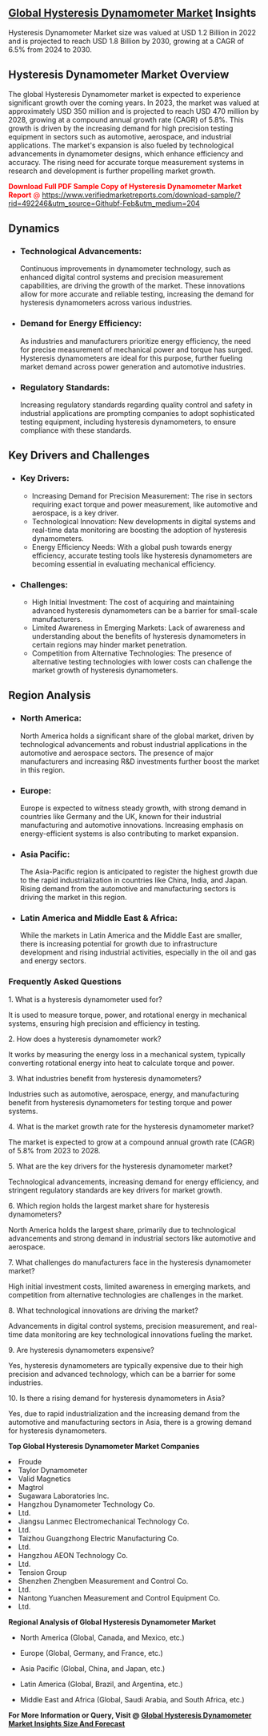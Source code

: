 <h2><a href="https://www.verifiedmarketreports.com/download-sample/?rid=492246&amp;utm_source=Githubf&amp;utm_medium=204" target="_blank">Global Hysteresis Dynamometer Market</a> Insights</h2><p>Hysteresis Dynamometer Market size was valued at USD 1.2 Billion in 2022 and is projected to reach USD 1.8 Billion by 2030, growing at a CAGR of 6.5% from 2024 to 2030.</p><p> <h2>Hysteresis Dynamometer Market Overview</h2> <p>The global Hysteresis Dynamometer market is expected to experience significant growth over the coming years. In 2023, the market was valued at approximately USD 350 million and is projected to reach USD 470 million by 2028, growing at a compound annual growth rate (CAGR) of 5.8%. This growth is driven by the increasing demand for high precision testing equipment in sectors such as automotive, aerospace, and industrial applications. The market's expansion is also fueled by technological advancements in dynamometer designs, which enhance efficiency and accuracy. The rising need for accurate torque measurement systems in research and development is further propelling market growth.</p> <p><p><span class=""><span style="color: #ff0000;"><strong>Download Full PDF Sample Copy of Hysteresis Dynamometer Market Report</strong> @ </span><a href="https://www.verifiedmarketreports.com/download-sample/?rid=492246&amp;utm_source=Githubf-Feb&amp;utm_medium=204" target="_blank">https://www.verifiedmarketreports.com/download-sample/?rid=492246&amp;utm_source=Githubf-Feb&amp;utm_medium=204</a></span></p></p> <h2>Dynamics</h2> <ul> <li><h3>Technological Advancements:</h3> Continuous improvements in dynamometer technology, such as enhanced digital control systems and precision measurement capabilities, are driving the growth of the market. These innovations allow for more accurate and reliable testing, increasing the demand for hysteresis dynamometers across various industries.</li> <li><h3>Demand for Energy Efficiency:</h3> As industries and manufacturers prioritize energy efficiency, the need for precise measurement of mechanical power and torque has surged. Hysteresis dynamometers are ideal for this purpose, further fueling market demand across power generation and automotive industries.</li> <li><h3>Regulatory Standards:</h3> Increasing regulatory standards regarding quality control and safety in industrial applications are prompting companies to adopt sophisticated testing equipment, including hysteresis dynamometers, to ensure compliance with these standards.</li> </ul> <h2>Key Drivers and Challenges</h2> <ul> <li><h3>Key Drivers:</h3> <ul> <li>Increasing Demand for Precision Measurement: The rise in sectors requiring exact torque and power measurement, like automotive and aerospace, is a key driver.</li> <li>Technological Innovation: New developments in digital systems and real-time data monitoring are boosting the adoption of hysteresis dynamometers.</li> <li>Energy Efficiency Needs: With a global push towards energy efficiency, accurate testing tools like hysteresis dynamometers are becoming essential in evaluating mechanical efficiency.</li> </ul> </li> <li><h3>Challenges:</h3> <ul> <li>High Initial Investment: The cost of acquiring and maintaining advanced hysteresis dynamometers can be a barrier for small-scale manufacturers.</li> <li>Limited Awareness in Emerging Markets: Lack of awareness and understanding about the benefits of hysteresis dynamometers in certain regions may hinder market penetration.</li> <li>Competition from Alternative Technologies: The presence of alternative testing technologies with lower costs can challenge the market growth of hysteresis dynamometers.</li> </ul> </li> </ul> <h2>Region Analysis</h2> <ul> <li><h3>North America:</h3> North America holds a significant share of the global market, driven by technological advancements and robust industrial applications in the automotive and aerospace sectors. The presence of major manufacturers and increasing R&D investments further boost the market in this region.</li> <li><h3>Europe:</h3> Europe is expected to witness steady growth, with strong demand in countries like Germany and the UK, known for their industrial manufacturing and automotive innovations. Increasing emphasis on energy-efficient systems is also contributing to market expansion.</li> <li><h3>Asia Pacific:</h3> The Asia-Pacific region is anticipated to register the highest growth due to the rapid industrialization in countries like China, India, and Japan. Rising demand from the automotive and manufacturing sectors is driving the market in this region.</li> <li><h3>Latin America and Middle East & Africa:</h3> While the markets in Latin America and the Middle East are smaller, there is increasing potential for growth due to infrastructure development and rising industrial activities, especially in the oil and gas and energy sectors.</li> </ul> <h3>Frequently Asked Questions</h3> <p>1. What is a hysteresis dynamometer used for?</p> <p>It is used to measure torque, power, and rotational energy in mechanical systems, ensuring high precision and efficiency in testing.</p> <p>2. How does a hysteresis dynamometer work?</p> <p>It works by measuring the energy loss in a mechanical system, typically converting rotational energy into heat to calculate torque and power.</p> <p>3. What industries benefit from hysteresis dynamometers?</p> <p>Industries such as automotive, aerospace, energy, and manufacturing benefit from hysteresis dynamometers for testing torque and power systems.</p> <p>4. What is the market growth rate for the hysteresis dynamometer market?</p> <p>The market is expected to grow at a compound annual growth rate (CAGR) of 5.8% from 2023 to 2028.</p> <p>5. What are the key drivers for the hysteresis dynamometer market?</p> <p>Technological advancements, increasing demand for energy efficiency, and stringent regulatory standards are key drivers for market growth.</p> <p>6. Which region holds the largest market share for hysteresis dynamometers?</p> <p>North America holds the largest share, primarily due to technological advancements and strong demand in industrial sectors like automotive and aerospace.</p> <p>7. What challenges do manufacturers face in the hysteresis dynamometer market?</p> <p>High initial investment costs, limited awareness in emerging markets, and competition from alternative technologies are challenges in the market.</p> <p>8. What technological innovations are driving the market?</p> <p>Advancements in digital control systems, precision measurement, and real-time data monitoring are key technological innovations fueling the market.</p> <p>9. Are hysteresis dynamometers expensive?</p> <p>Yes, hysteresis dynamometers are typically expensive due to their high precision and advanced technology, which can be a barrier for some industries.</p> <p>10. Is there a rising demand for hysteresis dynamometers in Asia?</p> <p>Yes, due to rapid industrialization and the increasing demand from the automotive and manufacturing sectors in Asia, there is a growing demand for hysteresis dynamometers.</p> </p><p><strong>Top Global Hysteresis Dynamometer Market Companies</strong></p><div data-test-id=""><p><li>Froude</li><li> Taylor Dynamometer</li><li> Valid Magnetics</li><li> Magtrol</li><li> Sugawara Laboratories Inc.</li><li> Hangzhou Dynamometer Technology Co.</li><li> Ltd.</li><li> Jiangsu Lanmec Electromechanical Technology Co.</li><li> Ltd.</li><li> Taizhou Guangzhong Electric Manufacturing Co.</li><li> Ltd.</li><li> Hangzhou AEON Technology Co.</li><li> Ltd.</li><li> Tension Group</li><li> Shenzhen Zhengben Measurement and Control Co.</li><li> Ltd.</li><li> Nantong Yuanchen Measurement and Control Equipment Co.</li><li> Ltd.</li></p><div><strong>Regional Analysis of&nbsp;Global Hysteresis Dynamometer Market</strong></div><ul><li dir="ltr"><p dir="ltr">North America&nbsp;(Global, Canada, and Mexico, etc.)</p></li><li dir="ltr"><p dir="ltr">Europe (Global, Germany, and France, etc.)</p></li><li dir="ltr"><p dir="ltr">Asia Pacific&nbsp;(Global, China, and Japan, etc.)</p></li><li dir="ltr"><p dir="ltr">Latin America&nbsp;(Global, Brazil, and Argentina, etc.)</p></li><li dir="ltr">Middle East and Africa&nbsp;(Global, Saudi Arabia, and South Africa, etc.)</li></ul><p><strong>For More Information or Query, Visit @&nbsp;</strong><strong><a href="https://www.verifiedmarketreports.com/product/hysteresis-dynamometer-market/?utm_source=Githubf&amp;utm_medium=204" target="_blank">Global Hysteresis Dynamometer Market Insights Size And Forecast</a></strong></p></div>

